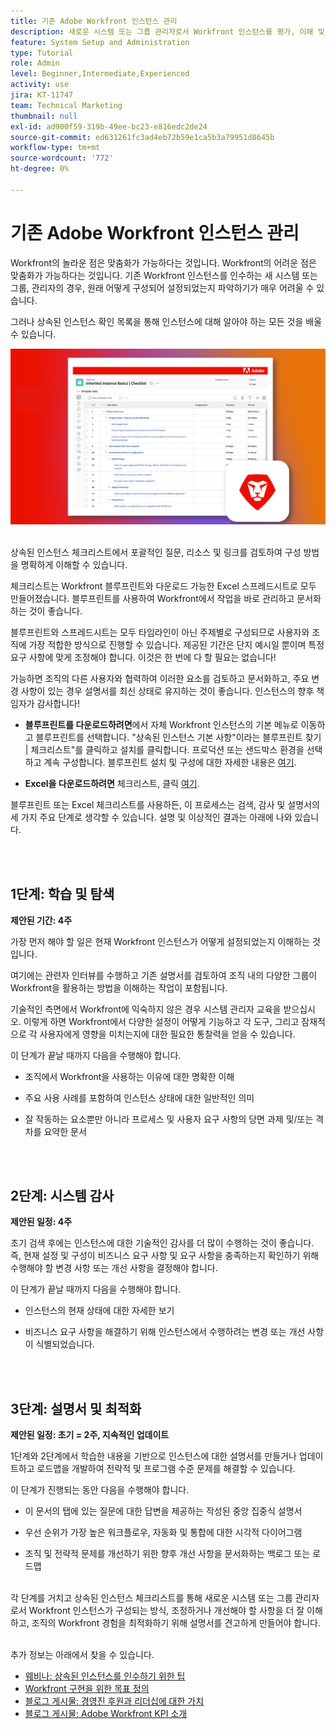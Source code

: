 ```yaml
---
title: 기존 Adobe Workfront 인스턴스 관리
description: 새로운 시스템 또는 그룹 관리자로서 Workfront 인스턴스를 평가, 이해 및 최적화하는 주요 단계에 대해 알아봅니다.
feature: System Setup and Administration
type: Tutorial
role: Admin
level: Beginner,Intermediate,Experienced
activity: use
jira: KT-11747
team: Technical Marketing
thumbnail: null
exl-id: ad900f59-319b-49ee-bc23-e816edc2de24
source-git-commit: ed631261fc3ad4eb72b59e1ca5b3a79951d8645b
workflow-type: tm+mt
source-wordcount: '772'
ht-degree: 0%

---
```


# 기존 Adobe Workfront 인스턴스 관리

Workfront의 놀라운 점은 맞춤화가 가능하다는 것입니다. Workfront의 어려운 점은 맞춤화가 가능하다는 것입니다. 기존 Workfront 인스턴스를 인수하는 새 시스템 또는 그룹, 관리자의 경우, 원래 어떻게 구성되어 설정되었는지 파악하기가 매우 어려울 수 있습니다.

그러나 상속된 인스턴스 확인 목록을 통해 인스턴스에 대해 알아야 하는 모든 것을 배울 수 있습니다.

![상속된 인스턴스 체크리스트 이미지](assets/wf-inherited-instance-image.png)
<br></br>

상속된 인스턴스 체크리스트에서 포괄적인 질문, 리소스 및 링크를 검토하여 구성 방법을 명확하게 이해할 수 있습니다.

체크리스트는 Workfront 블루프린트와 다운로드 가능한 Excel 스프레드시트로 모두 만들어졌습니다. 블루프린트를 사용하여 Workfront에서 작업을 바로 관리하고 문서화하는 것이 좋습니다.

블루프린트와 스프레드시트는 모두 타임라인이 아닌 주제별로 구성되므로 사용자와 조직에 가장 적합한 방식으로 진행할 수 있습니다. 제공된 기간은 단지 예시일 뿐이며 특정 요구 사항에 맞게 조정해야 합니다. 이것은 한 번에 다 할 필요는 없습니다!

가능하면 조직의 다른 사용자와 협력하여 이러한 요소를 검토하고 문서화하고, 주요 변경 사항이 있는 경우 설명서를 최신 상태로 유지하는 것이 좋습니다. 인스턴스의 향후 책임자가 감사합니다!

* <b>블루프린트를 다운로드하려면</b>에서 자체 Workfront 인스턴스의 기본 메뉴로 이동하고 블루프린트를 선택합니다. &quot;상속된 인스턴스 기본 사항&quot;이라는 블루프린트 찾기 | 체크리스트&quot;를 클릭하고 설치를 클릭합니다. 프로덕션 또는 샌드박스 환경을 선택하고 계속 구성합니다. 블루프린트 설치 및 구성에 대한 자세한 내용은 [여기](https://experienceleague.adobe.com/docs/workfront/using/administration-and-setup/blueprints/blueprints-install.html?lang=en).

* <b>Excel을 다운로드하려면</b> 체크리스트, 클릭 [여기](assets/adobe-workfront-system-admin-playbook-inherited-instance.xlsx).

블루프린트 또는 Excel 체크리스트를 사용하든, 이 프로세스는 검색, 감사 및 설명서의 세 가지 주요 단계로 생각할 수 있습니다. 설명 및 이상적인 결과는 아래에 나와 있습니다.

<br>
</br>

## 1단계: 학습 및 탐색

<b>제안된 기간: 4주</b>

가장 먼저 해야 할 일은 현재 Workfront 인스턴스가 어떻게 설정되었는지 이해하는 것입니다.

여기에는 관련자 인터뷰를 수행하고 기존 설명서를 검토하여 조직 내의 다양한 그룹이 Workfront을 활용하는 방법을 이해하는 작업이 포함됩니다.

기술적인 측면에서 Workfront에 익숙하지 않은 경우 시스템 관리자 교육을 받으십시오. 이렇게 하면 Workfront에서 다양한 설정이 어떻게 기능하고 각 도구, 그리고 잠재적으로 각 사용자에게 영향을 미치는지에 대한 필요한 통찰력을 얻을 수 있습니다.

이 단계가 끝날 때까지 다음을 수행해야 합니다.

* 조직에서 Workfront을 사용하는 이유에 대한 명확한 이해

* 주요 사용 사례를 포함하여 인스턴스 상태에 대한 일반적인 의미

* 잘 작동하는 요소뿐만 아니라 프로세스 및 사용자 요구 사항의 당면 과제 및/또는 격차를 요약한 문서
<br>
</br>

## 2단계: 시스템 감사

<b>제안된 일정: 4주 </b>

초기 검색 후에는 인스턴스에 대한 기술적인 감사를 더 많이 수행하는 것이 좋습니다. 즉, 현재 설정 및 구성이 비즈니스 요구 사항 및 요구 사항을 충족하는지 확인하기 위해 수행해야 할 변경 사항 또는 개선 사항을 결정해야 합니다.

이 단계가 끝날 때까지 다음을 수행해야 합니다.

* 인스턴스의 현재 상태에 대한 자세한 보기

* 비즈니스 요구 사항을 해결하기 위해 인스턴스에서 수행하려는 변경 또는 개선 사항이 식별되었습니다.
<br>
</br>

## 3단계: 설명서 및 최적화

<b>제안된 일정: 초기 = 2주, 지속적인 업데이트 </b>

1단계와 2단계에서 학습한 내용을 기반으로 인스턴스에 대한 설명서를 만들거나 업데이트하고 로드맵을 개발하여 전략적 및 프로그램 수준 문제를 해결할 수 있습니다.

이 단계가 진행되는 동안 다음을 수행해야 합니다.

* 이 문서의 탭에 있는 질문에 대한 답변을 제공하는 작성된 중앙 집중식 설명서

* 우선 순위가 가장 높은 워크플로우, 자동화 및 통합에 대한 시각적 다이어그램

* 조직 및 전략적 문제를 개선하기 위한 향후 개선 사항을 문서화하는 백로그 또는 로드맵

<br>
각 단계를 거치고 상속된 인스턴스 체크리스트를 통해 새로운 시스템 또는 그룹 관리자로서 Workfront 인스턴스가 구성되는 방식, 조정하거나 개선해야 할 사항을 더 잘 이해하고, 조직의 Workfront 경험을 최적화하기 위해 설명서를 견고하게 만들어야 합니다.

<br>
</br>

추가 정보는 아래에서 찾을 수 있습니다.
* [웨비나: 상속된 인스턴스를 인수하기 위한 팁](https://experienceleaguecommunities.adobe.com/t5/workfront-discussions/webinar-system-admin-essentials-tips-for-taking-over-an-existing/td-p/571873)
* [Workfront 구현을 위한 목표 정의](https://experienceleague.adobe.com/docs/workfront/using/administration-and-setup/get-started-administration/define-wf-goals-objectives.html?lang=en)
* [블로그 게시물: 경영진 후원과 리더십에 대한 가치](https://experienceleaguecommunities.adobe.com/t5/workfront-blogs/customer-success-tips-executive-sponsorship-and-value-to/ba-p/518353)
* [블로그 게시물: Adobe Workfront KPI 소개](https://experienceleaguecommunities.adobe.com/t5/workfront-blogs/kpi-dashboards-in-the-new-workfront-experience-introduction-to/ba-p/549001)
